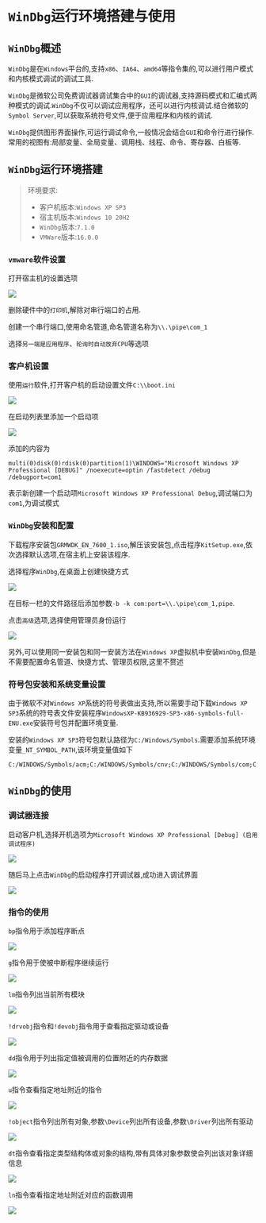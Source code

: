 # `WinDbg`运行环境搭建与使用

## `WinDbg`概述

`WinDbg`是在`Windows`平台的,支持`x86`、`IA64`、`amd64`等指令集的,可以进行用户模式和内核模式调试的调试工具.

`WinDbg`是微软公司免费调试器调试集合中的`GUI`的调试器,支持源码模式和汇编式两种模式的调试.`WinDbg`不仅可以调试应用程序，还可以进行内核调试.结合微软的`Symbol Server`,可以获取系统符号文件,便于应用程序和内核的调试.

`WinDbg`提供图形界面操作,可运行调试命令,一般情况会结合`GUI`和命令行进行操作.常用的视图有:局部变量、全局变量、调用栈、线程、命令、寄存器、白板等.

## `WinDbg`运行环境搭建

> 环境要求:
>
> - 客户机版本:`Windows XP SP3`
> - 宿主机版本:`Windows 10 20H2`
> - `WinDbg`版本:`7.1.0`
> - `VMWare`版本:`16.0.0`

### `vmware`软件设置

打开宿主机的设置选项

![](../IMG/report_windbg-1.png)

删除硬件中的`打印机`,解除对串行端口的占用.

创建一个串行端口,使用命名管道,命名管道名称为`\\.\pipe\com_1`

选择`另一端是应用程序`、`轮询时自动放弃CPU`等选项

### 客户机设置

使用`运行`软件,打开客户机的启动设置文件`C:\\boot.ini`

![](../IMG/report_windbg-2.png)

在启动列表里添加一个启动项

![](../IMG/report_windbg-3.png)

添加的内容为

```
multi(0)disk(0)rdisk(0)partition(1)\WINDOWS="Microsoft Windows XP Professional [DEBUG]" /noexecute=optin /fastdetect /debug /debugport=com1
```

表示新创建一个启动项`Microsoft Windows XP Professional Debug`,调试端口为`com1`,为调试模式

### `WinDbg`安装和配置

下载程序安装包`GRMWDK_EN_7600_1.iso`,解压该安装包,点击程序`KitSetup.exe`,依次选择默认选项,在宿主机上安装该程序.

选择程序`WinDbg`,在桌面上创建快捷方式

![](../IMG/report_windbg-4.png)

在目标一栏的文件路径后添加参数`-b -k com:port=\\.\pipe\com_1,pipe`.

点击`高级`选项,选择使用管理员身份运行

![](../IMG/report_windbg-5.png)

另外,可以使用同一安装包和同一安装方法在`Windows XP`虚拟机中安装`WinDbg`,但是不需要配置命名管道、快捷方式、管理员权限,这里不赘述

### 符号包安装和系统变量设置

由于微软不对`Windows XP`系统的符号表做出支持,所以需要手动下载`Windows XP SP3`系统的符号表文件安装程序`WindowsXP-KB936929-SP3-x86-symbols-full-ENU.exe`安装符号包并配置环境变量.

安装的`Windows XP SP3`符号包默认路径为`C:/Windows/Symbols`.需要添加系统环境变量`_NT_SYMBOL_PATH`,该环境变量值如下

```
C:/WINDOWS/Symbols/acm;C:/WINDOWS/Symbols/cnv;C:/WINDOWS/Symbols/com;C:/WINDOWS/Symbols/cpl;C:/WINDOWS/Symbols/dic;C:/WINDOWS/Symbols/dll;C:/WINDOWS/Symbols/drv;C:/WINDOWS/Symbols/exe;C:/WINDOWS/Symbols/iec;C:/WINDOWS/Symbols/ime;C:/WINDOWS/Symbols/ocx;C:/WINDOWS/Symbols/scr;C:/WINDOWS/Symbols/sys;C:/WINDOWS/Symbols/tpl;C:/WINDOWS/Symbols/tsp;C:/WINDOWS/Symbols/wpc;symsrv*symsrv.dll*C:/mysymbol*http://msdl.microsoft.com/download/symbols
```

## `WinDbg`的使用

### 调试器连接

启动客户机,选择开机选项为`Microsoft Windows XP Professional [Debug] (启用调试程序)`

![](../IMG/report_windbg-7.png)

随后马上点击`WinDbg`的启动程序打开调试器,成功进入调试界面

![](../IMG/report_windbg-8.png)

### 指令的使用

`bp`指令用于添加程序断点

![](../IMG/LAB10-1-3.png)

`g`指令用于使被中断程序继续运行

![](../IMG/report_windbg-9.png)

`lm`指令列出当前所有模块

![](../IMG/report_windbg-10.png)

`!drvobj`指令和`!devobj`指令用于查看指定驱动或设备

![](../IMG/LAB10-3-3.png)

`dd`指令用于列出指定值被调用的位置附近的内存数据

![](../IMG/LAB10-3-5.png)

`u`指令查看指定地址附近的指令

![](../IMG/LAB10-2-5.png)

`!object`指令列出所有对象,参数`\Device`列出所有设备,参数`\Driver`列出所有驱动

![](../IMG/report_windbg-11.png)

`dt`指令查看指定类型结构体或对象的结构,带有具体对象参数使会列出该对象详细信息

![](../IMG/LAB10-3-4.png)

`ln`指令查看指定地址附近对应的函数调用

![](../IMG/LAB10-3-6.png)
